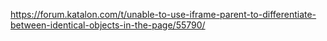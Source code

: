 https://forum.katalon.com/t/unable-to-use-iframe-parent-to-differentiate-between-identical-objects-in-the-page/55790/
